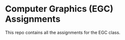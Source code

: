 Computer Graphics (EGC) Assignments
========

This repo contains all the assignments for the EGC class.

